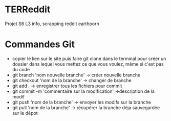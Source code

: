 # TERReddit
Projet S6 L3 info, scrapping reddit earthporn


# Commandes Git
- copier le lien sur le site puis faire git clone <coller le lien> dans le terminal pour créer un dossier dans lequel vous mettez ce que vous voulez, même si c'est pas du code
- git branch 'nom nouvelle branche' -> créer nouvelle branche
- git checkout 'nom de la branche' -> changer de branche
- git add . -> enregistrer tous les fichiers pour commit
- git commit -m 'commentaire sur la modification' ->description de la modif
- git push 'nom de la branche' -> envoyer les modifs sur la branche
- git pull 'nom de la branche' -> récupérer la branche déja sauvegardée sur le dépot
